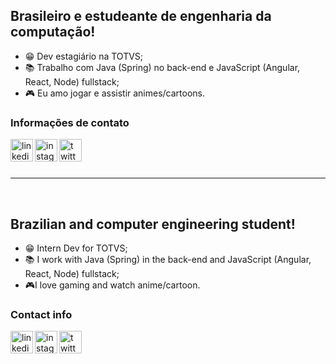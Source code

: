 ## Brasileiro e estudeante de engenharia da computação!
- 😁 Dev estagiário na TOTVS;
- 📚 Trabalho com Java (Spring) no back-end e JavaScript (Angular, React, Node) fullstack;
- 🎮 Eu amo jogar e assistir animes/cartoons.

### Informações de contato
[<img align='left' alt='linkedin' width='36px' src='https://cdn-icons.flaticon.com/png/512/3536/premium/3536505.png?token=exp=1659371518~hmac=6477a8695d555c4dd0b1dc4e698c89a7'/>][LinkedIn]
[<img align='left' alt='instagram' width='36px' src='https://cdn-icons-png.flaticon.com/512/174/174855.png' />][Instagram]
[<img align='left' alt='twitter' width='36px' src='https://cdn-icons.flaticon.com/png/512/3536/premium/3536424.png?token=exp=1659371541~hmac=0cecbe59fa4281168f97e71b6d6ca9b2' />][Twitter] <br />

<br />
<hr />
<br />

## Brazilian and computer engineering student!
- 😁 Intern Dev for TOTVS;
- 📚 I work with Java (Spring) in the back-end and JavaScript (Angular, React, Node) fullstack;
- 🎮I love gaming and watch anime/cartoon.

### Contact info

[<img align='left' alt='linkedin' width='36px' src='https://cdn-icons.flaticon.com/png/512/3536/premium/3536505.png?token=exp=1659371518~hmac=6477a8695d555c4dd0b1dc4e698c89a7'/>][LinkedIn]
[<img align='left' alt='instagram' width='36px' src='https://cdn-icons-png.flaticon.com/512/174/174855.png' />][Instagram]
[<img align='left' alt='twitter' width='36px' src='https://cdn-icons.flaticon.com/png/512/3536/premium/3536424.png?token=exp=1659371541~hmac=0cecbe59fa4281168f97e71b6d6ca9b2' />][Twitter] <br />

[LinkedIn]: https://www.linkedin.com/in/caiozirretta/
[Instagram]: https://www.instagram.com/caiozirretta/
[Twitter]: https://twitter.com/hidrogenario
